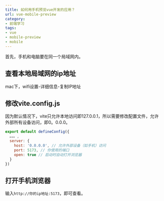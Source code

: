 ```yaml
---
title: 如何用手机预览vue开发的应用？
url: vue-mobile-preview
category:
- 前端学习
tags:
- vue
- mobile-preview
- mobile
---
```


首先，手机和电脑要在同一个局域网内。

## 查看本地局域网的ip地址
mac下，wifi设置-详细信息-复制IP地址

## 修改vite.config.js
因为默认情况下，vite只允许本地访问即127.0.0.1，所以需要修改配置文件，允许外部所有设备访问，即0。0.0.0。
```javascript
export default defineConfig({
  。。。,
  server: {
    host: '0.0.0.0', // 允许外部设备（如手机）访问
    port: 5173, // 你使用的端口
    open: true // 启动时自动打开浏览器
  }
})
```

## 打开手机浏览器
输入`http://你的ip地址:5173`，即可查看。